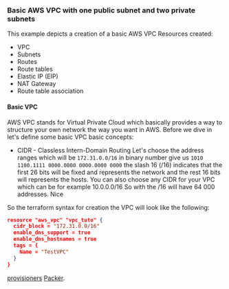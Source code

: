 ### Basic AWS VPC with one public subnet and two private subnets


This example depicts a creation of a basic AWS VPC
Resources created:
* VPC 
* Subnets
* Routes 
* Route tables 
* Elastic IP (EIP)
* NAT Gateway 
* Route table association


#### Basic VPC 
AWS VPC stands for Virtual Private Cloud which basically provides a way to structure your own network the way you want in AWS. 
Before we dive in let's define some basic VPC basic concepts:

* CIDR - Classless Intern-Domain Routing 
Let's choose the address ranges which will be `172.31.0.0/16` in binary number give us `1010 1100.1111 0000.0000 0000.0000 0000` 
the slash 16 (/16) indicates that the first 26 bits will be fixed and represents the network and the rest 16 bits will represents the hosts. 
You can also choose any CIDR for your VPC which can be for example 10.0.0.0/16
So with the /16 will have 64 000 addresses. Nice 

So the terraform syntax for creation the VPC will look like the following:
```json 
resource "aws_vpc" "vpc_tuto" {
  cidr_block = "172.31.0.0/16"
  enable_dns_support = true
  enable_dns_hostnames = true
  tags = {
    Name = "TestVPC"
  }
}
```


[provisioners](https://www.terraform.io/docs/provisioners/) 
[Packer](http://www.packer.io).

